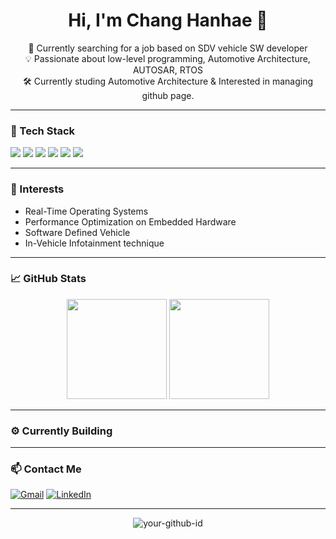 <h1 align="center">Hi, I'm Chang Hanhae 👋</h1>

<p align="center">
  🚗 Currently searching for a job based on SDV vehicle SW developer<br/>
  💡 Passionate about low-level programming, Automotive Architecture, AUTOSAR, RTOS<br/>
  🛠️ Currently studing Automotive Architecture & Interested in managing github page.
</p>

---

### 🔧 Tech Stack
<p>
  <img src="https://img.shields.io/badge/C-A8B9CC?style=for-the-badge&logo=c&logoColor=black"/>
  <img src="https://img.shields.io/badge/C++-00599C?style=for-the-badge&logo=cplusplus&logoColor=white"/>
  <img src="https://img.shields.io/badge/Embedded-Critical%20Thinking-blueviolet?style=for-the-badge"/>
  <img src="https://img.shields.io/badge/Python-3776AB?style=for-the-badge&logo=python&logoColor=white"/>
  <img src="https://img.shields.io/badge/ARM-Microcontrollers-lightgrey?style=for-the-badge"/>
  <img src="https://img.shields.io/badge/RTOS-FreeRTOS-informational?style=for-the-badge"/>
</p>

---

### 🛞 Interests  
- Real-Time Operating Systems  
- Performance Optimization on Embedded Hardware
- Software Defined Vehicle
- In-Vehicle Infotainment technique

---

### 📈 GitHub Stats
<p align="center">
<img src="https://github-readme-stats.vercel.app/api?username=YourGitHubID&show_icons=true&theme=tokyonight&count_private=true" height="160"/>
<img src="https://github-readme-streak-stats.herokuapp.com/?user=YourGitHubID&theme=tokyonight&count_private=true" height="160"/>
</p>

---

### ⚙️ Currently Building


---

### 📫 Contact Me
[![Gmail](https://img.shields.io/badge/gmail-D14836?style=flat-square&logo=gmail&logoColor=white)](mailto:hansun333@gmail.com)
[![LinkedIn](https://img.shields.io/badge/linkedin-0A66C2?style=flat-square&logo=linkedin&logoColor=white)](https://www.linkedin.com/in/%ED%95%9C%ED%95%B4-%EC%9E%A5-b45149285/)

---

<!-- Optional: 방문자 수 -->
<p align="center">
  <img src="https://komarev.com/ghpvc/?username=YourGitHubID&label=Profile%20views&color=0e75b6&style=flat" alt="your-github-id" />
</p>
